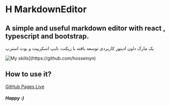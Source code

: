 # H MarkdownEditor

A simple and useful markdown editor with react , typescript and bootstrap.
------------
یک مارک داون ادیتور کاربردی توسعه یافته با ریکت، تایپ اسکریپت و بوت استرپ

![My skills](https://skillicons.dev/icons?i=html,css,react,bootstrap,typescript,markdown,)](https://github.com/hosseinyn)


## How to use it?

[GitHub Pages Live](https://hosseinyn.github.io/HMarkdownEditor/)


#### *Happy :)*
